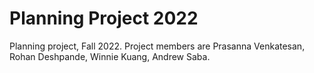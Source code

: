 # Planning Project 2022

Planning project, Fall 2022. Project members are Prasanna Venkatesan, Rohan Deshpande, Winnie Kuang, Andrew Saba.

